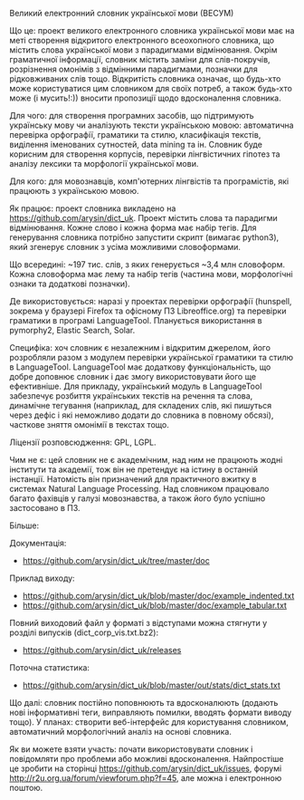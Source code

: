 Великий електронний словник української мови (ВЕСУМ)

Що це: проект великого електронного словника української мови має на меті створення 
відкритого електронного всеохопного словника, що містить слова української мови з 
парадигмами відмінювання. Окрім граматичної інформації, словник містить заміни для 
слів-покручів, розрізнення омонімів з відмінними парадигмами, позначки для рідковживаних слів тощо. 
Відкритість словника означає, що будь-хто може користуватися цим словником для своїх потреб, 
а також будь-хто може (і мусить!:)) вносити пропозиції щодо вдосконалення словника.

Для чого: для створення програмних засобів, що підтримують українську мову чи аналізують 
тексти українською мовою: автоматична перевірка орфографії, граматики та стилю, класифікація текстів, 
виділення іменованих сутностей, data mining та ін. Словник буде корисним для створення корпусів, 
перевірки лінгвістичних гіпотез та аналізу лексики та морфології української мови.

Для кого: для мовознавців, комп'ютерних лінгвістів та програмістів, які працюють з українською мовою.

Як працює: проект словника викладено на https://github.com/arysin/dict_uk. Проект містить слова та 
парадигми відмінювання. Кожне слово і кожна форма має набір тегів. Для генерування словника потрібно 
запустити скрипт (вимагає python3), який згенерує словник з усіма можливими словоформами.

Що всередині: ~197 тис. слів, з яких генерується ~3,4 млн словоформ. Кожна словоформа має лему та 
набір тегів (частина мови, морфологічні ознаки та додаткові позначки).

Де використовується: наразі у проектах перевірки орфографії (hunspell, зокрема у браузері Firefox 
та офісному ПЗ Libreoffice.org) та перевірки граматики в програмі LanguageTool. Планується використання 
в pymorphy2, Elastic Search, Solar.

Специфіка: хоч словник є незалежним і відкритим джерелом, його розробляли разом з модулем 
перевірки української граматики та стилю в LanguageTool. LanguageTool має додаткову функціональність, 
що добре доповнює словник і дає змогу використовувати його ще ефективніше. Для прикладу, український 
модуль в LanguageTool забезпечує розбиття українських текстів на речення та слова, динамічне тегування 
(наприклад, для складених слів, які пишуться через дефіс і які неможливо додати до словника в повному обсязі), 
часткове зняття омонімії в текстах тощо.

Ліцензії розповсюдження: GPL, LGPL.

Чим не є: цей словник не є академічним, над ним не працюють жодні інститути та академії, тож він не 
претендує на істину в останній інстанції. Натомість він призначений для практичного вжитку в системах 
Natural Language Processing. Над словником працювало багато фахівців у галузі мовознавства, а також його 
було успішно застосовано в ПЗ.

Більше:

Документація:
* https://github.com/arysin/dict_uk/tree/master/doc

Приклад виходу:
* https://github.com/arysin/dict_uk/blob/master/doc/example_indented.txt
* https://github.com/arysin/dict_uk/blob/master/doc/example_tabular.txt

Повний виходовий файл у форматі з відступами можна стягнути у розділі випусків (dict_corp_vis.txt.bz2):
* https://github.com/arysin/dict_uk/releases

Поточна статистика:
* https://github.com/arysin/dict_uk/blob/master/out/stats/dict_stats.txt

Що далі: словник постійно поповнюють та вдосконалюють (додають нові інформативні теги, виправляють 
помилки, вводять формати виводу тощо). У планах: створити веб-інтерфейс для користування словником, 
автоматичний морфологічний аналіз на основі словника.

Як ви можете взяти участь: почати використовувати словник і повідомляти про проблеми або можливі 
вдосконалення. Найпростіше це зробити на сторінці https://github.com/arysin/dict_uk/issues, 
форумі http://r2u.org.ua/forum/viewforum.php?f=45, але можна і електронною поштою.
